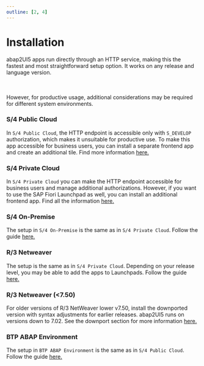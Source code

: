 ```yaml
---
outline: [2, 4]
---
```


# Installation
abap2UI5 apps run directly through an HTTP service, making this the fastest and most straightforward setup option. It works on any release and language version.

<br><br> 
However, for productive usage, additional considerations may be required for different system environments.

### S/4 Public Cloud
In `S/4 Public Cloud`, the HTTP endpoint is accessible only with `S_DEVELOP` authorization, which makes it unsuitable for productive use. To make this app accessible for business users, you can install a separate frontend app and create an additional tile. Find more information [here.](/configuration/s4_public_cloud)

### S/4 Private Cloud
In `S/4 Private Cloud` you can make the HTTP endpoint accessible for business users and manage additional authorizations. However, if you want to use the SAP Fiori Launchpad as well, you can install an additional frontend app. Find all the information [here.](/configuration/launchpad)

### S/4 On-Premise
The setup in `S/4 On-Premise` is the same as in `S/4 Private Cloud`. Follow the guide [here.](/configuration/launchpad)

### R/3 Netweaver
The setup is the same as in `S/4 Private Cloud`. Depending on your release level, you may be able to add the apps to Launchpads. Follow the guide [here.](/configuration/launchpad)

### R/3 Netweaver (<7.50)
For older versions of R/3 NetWeaver lower v7.50, install the downported version with syntax adjustments for earlier releases. abap2UI5 runs on versions down to 7.02. See the downport section for more information [here.](/advanced/downporting)

### BTP ABAP Environment
The setup in `BTP ABAP Environment` is the same as in `S/4 Public Cloud`. Follow the guide [here.](/configuration/s4_public_cloud)
